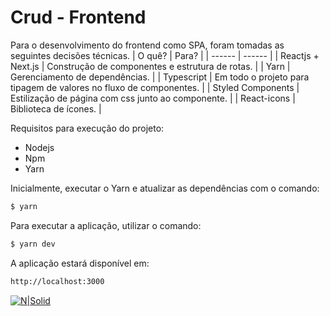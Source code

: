 # Crud - Frontend

Para o desenvolvimento do frontend como SPA, foram tomadas as seguintes decisões técnicas.
| O quê? | Para? |
| ------ | ------ |
| Reactjs + Next.js | Construção de componentes e estrutura de rotas. |
| Yarn | Gerenciamento de dependências. |
| Typescript | Em todo o projeto para tipagem de valores no fluxo de componentes. |
| Styled Components | Estilização de página com css junto ao componente. |
| React-icons | Biblioteca de ícones. |

Requisitos para execução do projeto:
  - Nodejs
  - Npm
  - Yarn

Inicialmente, executar o Yarn e atualizar as dependências com o comando:
```sh
$ yarn
```

Para executar a aplicação, utilizar o comando:
```sh
$ yarn dev
```

A aplicação estará disponível em:
```sh
http://localhost:3000
```


[![N|Solid](http://fior.in/img/fiorin.png)](http://fior.in)
